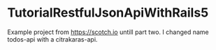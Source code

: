 # TutorialRestfulJsonApiWithRails5
Example project from https://scotch.io untill part two. I changed name todos-api with a citrakaras-api.
